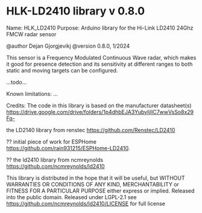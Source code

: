 # HLK-LD2410 library v 0.8.0

  Name: HLK_LD2410
  Purpose: Arduino library for the Hi-Link LD2410 24Ghz FMCW radar sensor

  @author Dejan Gjorgjevikj
  @version 0.8.0, 1/2024

  This sensor is a Frequency Modulated Continuous Wave radar, which makes it good for presence detection and its sensitivity at different ranges to both static and moving targets can be configured.
 
 ...todo...

Known limitations:
...

Credits:
  The code in this library is based on the manufacturer datasheet(s) https://drive.google.com/drive/folders/1p4dhbEJA3YubyIjIIC7wwVsSo8x29Fq-
  
  the LD2140 library from renstec https://github.com/Renstec/LD2410
  
  ?? initial piece of work for ESPHome https://github.com/rain931215/ESPHome-LD2410.
  
  ?? the ld2410 library from ncmreynolds https://github.com/ncmreynolds/ld2410

This library is distributed in the hope that it will be useful, but
WITHOUT WARRANTIES OR CONDITIONS OF ANY KIND, MERCHANTABILITY or
FITNESS FOR A PARTICULAR PURPOSE either express or implied.
Released into the public domain.
Released under LGPL-2.1 see https://github.com/ncmreynolds/ld2410/LICENSE for full license

